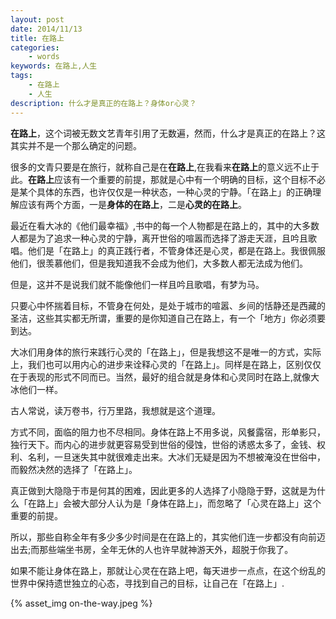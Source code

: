 ```yaml
---
layout: post
date: 2014/11/13
title: 在路上
categories: 
    - words
keywords: 在路上,人生
tags: 
    - 在路上
    - 人生
description: 什么才是真正的在路上？身体or心灵？
---
```


**在路上**，这个词被无数文艺青年引用了无数遍，然而，什么才是真正的在路上？这其实并不是一个那么确定的问题。

很多的文青只要是在旅行，就称自己是在**在路上**,在我看来**在路上**的意义远不止于此。**在路上**应该有一个重要的前提，那就是心中有一个明确的目标，这个目标不必是某个具体的东西，也许仅仅是一种状态，一种心灵的宁静。「在路上」的正确理解应该有两个方面，一是**身体的在路上**，二是**心灵的在路上**。

最近在看大冰的《他们最幸福》,书中的每一个人物都是在路上的，其中的大多数人都是为了追求一种心灵的宁静，离开世俗的喧嚣而选择了游走天涯，且吟且歌唱。他们是「在路上」的真正践行者，不管身体还是心灵，都是在路上。我很佩服他们，很羡慕他们，但是我知道我不会成为他们，大多数人都无法成为他们。

但是，这并不是说我们就不能像他们一样且吟且歌唱，有梦为马。

只要心中怀揣着目标，不管身在何处，是处于城市的喧嚣、乡间的恬静还是西藏的圣洁，这些其实都无所谓，重要的是你知道自己在路上，有一个「地方」你必须要到达。

大冰们用身体的旅行来践行心灵的「在路上」，但是我想这不是唯一的方式，实际上，我们也可以用内心的进步来诠释心灵的「在路上」。同样是在路上，区别仅仅在于表现的形式不同而已。当然，最好的组合就是身体和心灵同时在路上,就像大冰他们一样。

古人常说，读万卷书，行万里路，我想就是这个道理。

方式不同，面临的阻力也不尽相同。身体在路上不用多说，风餐露宿，形单影只，独行天下。而内心的进步就更容易受到世俗的侵蚀，世俗的诱惑太多了，金钱、权利、名利，一旦迷失其中就很难走出来。大冰们无疑是因为不想被淹没在世俗中，而毅然决然的选择了「在路上」。

真正做到大隐隐于市是何其的困难，因此更多的人选择了小隐隐于野，这就是为什么「在路上」会被大部分人认为是「身体在路上」，而忽略了「心灵在路上」这个重要的前提。

所以，那些自称全年有多少多少时间是在在路上的，其实他们连一步都没有向前迈出去;而那些端坐书房，全年无休的人也许早就神游天外，超脱于你我了。

如果不能让身体在路上，那就让心灵在在路上吧，每天进步一点点，在这个纷乱的世界中保持遗世独立的心态，寻找到自己的目标，让自己在「在路上」.

{% asset_img on-the-way.jpeg %}


